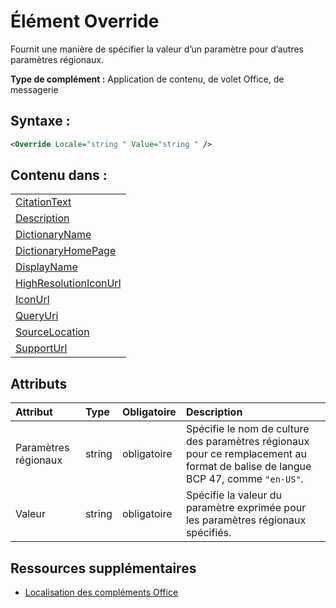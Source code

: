 
# <a name="override-element"></a>Élément Override
Fournit une manière de spécifier la valeur d’un paramètre pour d’autres paramètres régionaux.

 **Type de complément :** Application de contenu, de volet Office, de messagerie


## <a name="syntax:"></a>Syntaxe :


```XML
<Override Locale="string " Value="string " />
```


## <a name="contained-in:"></a>Contenu dans :


||
|:-----|
|[CitationText](../../reference/manifest/citationtext.md)|
|[Description](../../reference/manifest/description.md)|
|[DictionaryName](../../reference/manifest/dictionaryname.md)|
|[DictionaryHomePage](../../reference/manifest/dictionaryhomepage.md)|
|[DisplayName](../../reference/manifest/displayname.md)|
|[HighResolutionIconUrl](../../reference/manifest/highresolutioniconurl.md)|
|[IconUrl](../../reference/manifest/iconurl.md)|
|[QueryUri](../../reference/manifest/queryuri.md)|
|[SourceLocation](../../reference/manifest/sourcelocation.md)|
|[SupportUrl](../../reference/manifest/supporturl.md)|

## <a name="attributes"></a>Attributs



|**Attribut**|**Type**|**Obligatoire**|**Description**|
|:-----|:-----|:-----|:-----|
|Paramètres régionaux|string|obligatoire|Spécifie le nom de culture des paramètres régionaux pour ce remplacement au format de balise de langue BCP 47, comme `"en-US"`.|
|Valeur|string|obligatoire|Spécifie la valeur du paramètre exprimée pour les paramètres régionaux spécifiés.|

## <a name="additional-resources"></a>Ressources supplémentaires



- [Localisation des compléments Office](../../docs/develop/localization.md#off15wecon_LocalesManifest)
    
